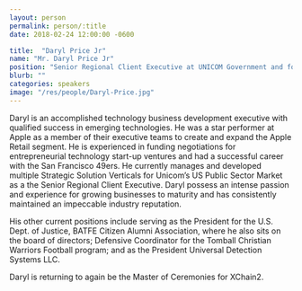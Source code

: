```yaml
---
layout: person
permalink: person/:title
date: 2018-02-24 12:00:00 -0600

title:  "Daryl Price Jr"
name: "Mr. Daryl Price Jr"
position: "Senior Regional Client Executive at UNICOM Government and former NFL Player"
blurb: ""
categories: speakers
image: "/res/people/Daryl-Price.jpg"
---
```


Daryl is an accomplished technology business development executive with qualified success in emerging technologies. He was a star performer at Apple as a member of their executive teams to create and expand the Apple Retail segment. He is experienced in funding negotiations for entrepreneurial technology start-up ventures and had a successful career with the San Francisco 49ers. He currently manages and developed multiple Strategic Solution Verticals for Unicom’s US Public Sector Market as a the Senior Regional Client Executive. Daryl possess an intense passion and experience for growing businesses to maturity and has consistently maintained an impeccable industry reputation.


His other current positions include serving as the President for the U.S. Dept. of Justice, BATFE Citizen Alumni Association, where he also sits on the board of directors; Defensive Coordinator for the Tomball Christian Warriors Football program; and as the President Universal Detection Systems LLC.

Daryl is returning to again be the Master of Ceremonies for XChain2.
